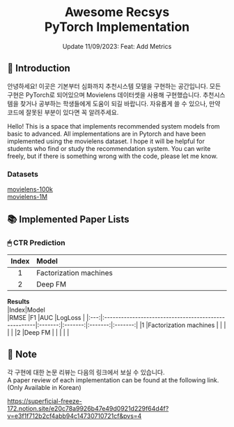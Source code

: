 # <div align="center"> Awesome Recsys <br> PyTorch Implementation </div>

<div align="center"> Update 11/09/2023: Feat: Add Metrics </div>

## 🤗 Introduction

안녕하세요! 이곳은 기본부터 심화까지 추천시스템 모델을 구현하는 공간입니다. 모든 구현은 PyTorch로 되어있으며 Movielens 데이터셋을 사용해 구현했습니다. 추천시스템을 찾거나 공부하는 학생들에게 도움이 되길 바랍니다. 자유롭게 쓸 수 있으나, 만약 코드에 잘못된 부분이 있다면 꼭 알려주세요.<br>

Hello! This is a space that implements recommended system models from basic to advanced. All implementations are in Pytorch and have been implemented using the movielens dataset. I hope it will be helpful for students who find or study the recommendation system. You can write freely, but if there is something wrong with the code, please let me know.<br>

### Datasets
[movielens-100k](https://grouplens.org/datasets/movielens/100k/)<br>
[movielens-1M](https://grouplens.org/datasets/movielens/1M/)<br>

## 📚 Implemented Paper Lists
### 🖱 CTR Prediction
|Index|Model　　　　　　　　　　　　　　　　　　　　　　　　　　　　　　　　　　　|　Review　|Implementation|
|:---:|:-----------------------------------------------------|:----------:|:------------:|
|1    |Factorization machines                                |[Link](https://superficial-freeze-172.notion.site/Factorization-machines-85debc8b650a40f39156be320ec46a47?pvs=4) |[Link]() |
|2    |Deep FM                                               |[Link](https://superficial-freeze-172.notion.site/DeepFM-a-factorization-machine-based-neural-network-for-CTR-prediction-5891d516dbad413fb0da3e834c10771c?pvs=4) |[Link]() |

**Results**
|Index|Model　　　　　　　　　　　　　　　　　　　　　　　　　　　　　　　　　　　|RMSE     |F1       |AUC      |LogLoss  |
|:---:|:-----------------------------------------------------|:-------:|:-------:|:-------:|:-------:|
|1    |Factorization machines                                |         |         |         |         |
|2    |Deep FM                                               |         |         |         |         |

## 🔔 Note
각 구현에 대한 논문 리뷰는 다음의 링크에서 보실 수 있습니다.<br>
A paper review of each implementation can be found at the following link. (Only Available in Korean) <br>

https://superficial-freeze-172.notion.site/e20c78a9926b47e49d0921d229f64d4f?v=e3f1f712b2cf4abb94c14730710721cf&pvs=4
